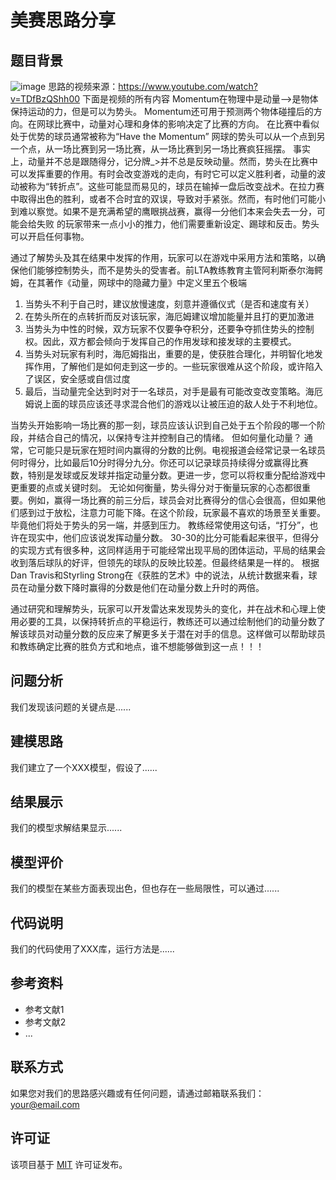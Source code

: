 # 美赛思路分享

## 题目背景
![image](https://github.com/fiveyearoldlookingup/----MCM/assets/132869584/b9397211-e793-45ee-9e4b-e589192d47df)
思路的视频来源：https://www.youtube.com/watch?v=TDfBzQShh00
下面是视频的所有内容
Momentum在物理中是动量——>是物体保持运动的力，但是可以为势头。
Momentum还可用于预测两个物体碰撞后的方向。在网球比赛中，动量对心理和身体的影响决定了比赛的方向。
在比赛中看似处于优势的球员通常被称为“Have the Momentum”
网球的势头可以从一个点到另一个点，从一场比赛到另一场比赛，从一场比赛到另一场比赛疯狂摇摆。
事实上，动量并不总是跟随得分，记分牌_>并不总是反映动量。然而，势头在比赛中可以发挥重要的作用。有时会改变游戏的走向，有时它可以定义胜利者，动量的波动被称为“转折点”。这些可能显而易见的，球员在输掉一盘后改变战术。在拉力赛中取得出色的胜利，或者不合时宜的双误，导致对手紧张。然而，有时他们可能小到难以察觉。如果不是充满希望的鹰眼挑战赛，赢得一分他们本来会失去一分，可能会给失败	的玩家带来一点小小的推力，他们需要重新设定、踢球和反击。势头可以开启任何事物。

通过了解势头及其在结果中发挥的作用，玩家可以在游戏中采用方法和策略，以确保他们能够控制势头，而不是势头的受害者。前LTA教练教育主管阿利斯泰尔海鳄姆，在其著作《动量，网球中的隐藏力量》中定义里五个极端
1.	当势头不利于自己时，建议放慢速度，刻意并遵循仪式（是否和速度有关）
2.	在势头所在的点转折而反对该玩家，海厄姆建议增加能量并且打的更加激进
3.	当势头为中性的时候，双方玩家不仅要争夺积分，还要争夺抓住势头的控制权。因此，双方都会倾向于发挥自己的作用发球和接发球的主要模式。
4.	当势头对玩家有利时，海厄姆指出，重要的是，使获胜合理化，并明智化地发挥作用，了解他们是如何走到这一步的。一些玩家很难从这个阶段，或许陷入了误区，安全感或自信过度
5.	最后，当动量完全达到时对于一名球员，对手是最有可能改变改变策略。海厄姆说上面的球员应该还寻求混合他们的游戏以让被压迫的敌人处于不利地位。

当势头开始影响一场比赛的那一刻，球员应该认识到自己处于五个阶段的哪一个阶段，并结合自己的情况，以保持专注并控制自己的情绪。
但如何量化动量？
通常，它可能只是玩家在短时间内赢得的分数的比例。电视报道会经常记录一名球员何时得分，比如最后10分时得分九分。你还可以记录球员持续得分或赢得比赛数，特别是发球或反发球并指定动量分数。更进一步，您可以将权重分配给游戏中更重要的点或关键时刻。
无论如何衡量，势头得分对于衡量玩家的心态都很重要。例如，赢得一场比赛的前三分后，球员会对比赛得分的信心会很高，但如果他们感到过于放松，注意力可能下降。在这个阶段，玩家最不喜欢的场景至关重要。毕竟他们将处于势头的另一端，并感到压力。
教练经常使用这句话，“打分”，也许在现实中，他们应该说发挥动量分数。
30-30的比分可能看起来很平，但得分的实现方式有很多种，这同样适用于可能经常出现平局的团体运动，平局的结果会收到落后球队的好评，但领先的球队的反映比较差。但最终结果是一样的。
根据Dan Travis和Styrling Strong在《获胜的艺术》中的说法，从统计数据来看，球员在动量分数下降时赢得的分数是他们在动量分数上升时的两倍。

通过研究和理解势头，玩家可以开发雷达来发现势头的变化，并在战术和心理上使用必要的工具，以保持转折点的平稳运行，教练还可以通过绘制他们的动量分数了解该球员对动量分数的反应来了解更多关于潜在对手的信息。这样做可以帮助球员和教练确定比赛的胜负方式和地点，谁不想能够做到这一点！！！



## 问题分析

我们发现该问题的关键点是......

## 建模思路

我们建立了一个XXX模型，假设了......

## 结果展示

我们的模型求解结果显示......

## 模型评价

我们的模型在某些方面表现出色，但也存在一些局限性，可以通过......

## 代码说明

我们的代码使用了XXX库，运行方法是......

## 参考资料

- 参考文献1
- 参考文献2
- ...

## 联系方式

如果您对我们的思路感兴趣或有任何问题，请通过邮箱联系我们：your@email.com

## 许可证

该项目基于 [MIT](LICENSE) 许可证发布。

